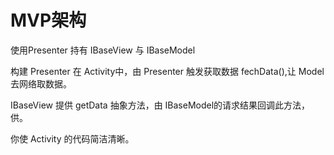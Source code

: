 # MVP架构

使用Presenter 持有 IBaseView 与 IBaseModel

构建 Presenter 在 Activity中，由 Presenter 触发获取数据 fechData(),让 Model 去网络取数据。

IBaseView 提供 getData 抽象方法，由 IBaseModel的请求结果回调此方法，供。

你使 Activity 的代码简洁清晰。
